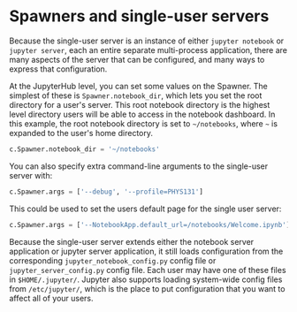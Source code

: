 # Spawners and single-user servers

Because the single-user server is an instance of either `jupyter notebook` or
`jupyter server`, each an entire separate multi-process application, there are many
aspects of the server that can be configured, and many ways to express that configuration.

At the JupyterHub level, you can set some values on the Spawner. The simplest of these is
`Spawner.notebook_dir`, which lets you set the root directory for a user's server. This root
notebook directory is the highest level directory users will be able to access in the notebook
dashboard. In this example, the root notebook directory is set to `~/notebooks`, where `~` is
expanded to the user's home directory.

```python
c.Spawner.notebook_dir = '~/notebooks'
```

You can also specify extra command-line arguments to the single-user server with:

```python
c.Spawner.args = ['--debug', '--profile=PHYS131']
```

This could be used to set the users default page for the single user server:

```python
c.Spawner.args = ['--NotebookApp.default_url=/notebooks/Welcome.ipynb']
```

Because the single-user server extends either the notebook server application or
jupyter server application, it still loads configuration from the corresponding 
`jupyter_notebook_config.py` config file or `jupyter_server_config.py`
config file. Each user may have one of these files in `$HOME/.jupyter/`.
Jupyter also supports loading system-wide config files from `/etc/jupyter/`,
which is the place to put configuration that you want to affect all of your users.
